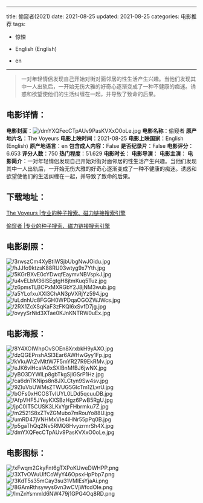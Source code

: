
---
title: 偷窥者(2021)
date: 2021-08-25
updated: 2021-08-25
categories: 电影推荐
tags:
- 惊悚

- English (English)
- en
---


> 一对年轻情侣发现自己开始对街对面邻居的性生活产生兴趣。当他们发现其中一人出轨后，一开始无伤大雅的好奇心逐渐变成了一种不健康的痴迷。诱惑和欲望使他们的生活纠缠在一起，并导致了致命的后果。

## **电影详情**：

**电影封面**：<img src="https://image.tmdb.org/t/p/w200/dmYXQFecCTpAUv9PasKVXxO0oLe.jpg" alt="/dmYXQFecCTpAUv9PasKVXxO0oLe.jpg" title="/dmYXQFecCTpAUv9PasKVXxO0oLe.jpg">
**电影名称**：偷窥者
**原产地片名**：The Voyeurs
**电影上映时间**：2021-08-25
**电影上映国家**：English (English)
**原产地语言**：en
**包含成人内容**：False
**是否纪录片**：False
**电影评分**：6.653
**评分人数**：750
**热门程度**：51.629
**电影时长**：
**电影导演**：
**电影主演**：
**电影简介**：一对年轻情侣发现自己开始对街对面邻居的性生活产生兴趣。当他们发现其中一人出轨后，一开始无伤大雅的好奇心逐渐变成了一种不健康的痴迷。诱惑和欲望使他们的生活纠缠在一起，并导致了致命的后果。

## **下载地址**：
[The Voyeurs |专业的种子搜索、磁力链接搜索引擎](https://movie.amd794.com:2083/?search=The%20Voyeurs&ordering=&mode=match_phrase&page_size=10&page=1)

[偷窥者 |专业的种子搜索、磁力链接搜索引擎](https://movie.amd794.com:2083/?search=%E5%81%B7%E7%AA%A5%E8%80%85&ordering=&mode=match_phrase&page_size=10&page=1)
 

## **电影剧照**：
<img src="https://image.tmdb.org/t/p/original/3rwszCm4XyBtIWSjbUbgNwJOidu.jpg" alt="/3rwszCm4XyBtIWSjbUbgNwJOidu.jpg" title="/3rwszCm4XyBtIWSjbUbgNwJOidu.jpg"><img src="https://image.tmdb.org/t/p/original/hJJfo9ktzsK88RU03wtyg9x7Yth.jpg" alt="/hJJfo9ktzsK88RU03wtyg9x7Yth.jpg" title="/hJJfo9ktzsK88RU03wtyg9x7Yth.jpg"><img src="https://image.tmdb.org/t/p/original/5KGrBXvE0cYDwqfEaymvNBVspkJ.jpg" alt="/5KGrBXvE0cYDwqfEaymvNBVspkJ.jpg" title="/5KGrBXvE0cYDwqfEaymvNBVspkJ.jpg"><img src="https://image.tmdb.org/t/p/original/u4vELbM36lSEgtgH8jtmKuq5Tuz.jpg" alt="/u4vELbM36lSEgtgH8jtmKuq5Tuz.jpg" title="/u4vELbM36lSEgtgH8jtmKuq5Tuz.jpg"><img src="https://image.tmdb.org/t/p/original/z6pmsTLBCPxMXRGbY2J8jNM3wub.jpg" alt="/z6pmsTLBCPxMXRGbY2J8jNM3wub.jpg" title="/z6pmsTLBCPxMXRGbY2J8jNM3wub.jpg"><img src="https://image.tmdb.org/t/p/original/a5YLofxuXXI3ChAN3pVXRjYz594.jpg" alt="/a5YLofxuXXI3ChAN3pVXRjYz594.jpg" title="/a5YLofxuXXI3ChAN3pVXRjYz594.jpg"><img src="https://image.tmdb.org/t/p/original/uLdnhUc8FGGH0WPDqaOGOZWJWcs.jpg" alt="/uLdnhUc8FGGH0WPDqaOGOZWJWcs.jpg" title="/uLdnhUc8FGGH0WPDqaOGOZWJWcs.jpg"><img src="https://image.tmdb.org/t/p/original/2RX1ZcXSqKaF3zFKQI6xSvfD7jg.jpg" alt="/2RX1ZcXSqKaF3zFKQI6xSvfD7jg.jpg" title="/2RX1ZcXSqKaF3zFKQI6xSvfD7jg.jpg"><img src="https://image.tmdb.org/t/p/original/ovyySrNid3XTae0KJnKNTRW0uEx.jpg" alt="/ovyySrNid3XTae0KJnKNTRW0uEx.jpg" title="/ovyySrNid3XTae0KJnKNTRW0uEx.jpg">

## **电影海报**：
<img src="https://image.tmdb.org/t/p/original/8Y4XOIWhpOvSOEn8XrxbkH9yAXO.jpg" alt="/8Y4XOIWhpOvSOEn8XrxbkH9yAXO.jpg" title="/8Y4XOIWhpOvSOEn8XrxbkH9yAXO.jpg"><img src="https://image.tmdb.org/t/p/original/dzQGEPnshASl3Ear6AWHwGyy1Fp.jpg" alt="/dzQGEPnshASl3Ear6AWHwGyy1Fp.jpg" title="/dzQGEPnshASl3Ear6AWHwGyy1Fp.jpg"><img src="https://image.tmdb.org/t/p/original/kVkuWtZvMttW7F5mYR27R9EkRMv.jpg" alt="/kVkuWtZvMttW7F5mYR27R9EkRMv.jpg" title="/kVkuWtZvMttW7F5mYR27R9EkRMv.jpg"><img src="https://image.tmdb.org/t/p/original/eJK6vlHcaIA0xSXlBnMfBJ6jwNX.jpg" alt="/eJK6vlHcaIA0xSXlBnMfBJ6jwNX.jpg" title="/eJK6vlHcaIA0xSXlBnMfBJ6jwNX.jpg"><img src="https://image.tmdb.org/t/p/original/yBO3DYWlLp8gbTkgSjlGSrP1Hz.jpg" alt="/yBO3DYWlLp8gbTkgSjlGSrP1Hz.jpg" title="/yBO3DYWlLp8gbTkgSjlGSrP1Hz.jpg"><img src="https://image.tmdb.org/t/p/original/ca6dnTKNips8n8JXLCtyn9Sw4sv.jpg" alt="/ca6dnTKNips8n8JXLCtyn9Sw4sv.jpg" title="/ca6dnTKNips8n8JXLCtyn9Sw4sv.jpg"><img src="https://image.tmdb.org/t/p/original/9ZIuVbUWMsZTWUG5GlcTm1ZLvrU.jpg" alt="/9ZIuVbUWMsZTWUG5GlcTm1ZLvrU.jpg" title="/9ZIuVbUWMsZTWUG5GlcTm1ZLvrU.jpg"><img src="https://image.tmdb.org/t/p/original/bOFs0xHCOSTvIUYL0LDd5qcuuDB.jpg" alt="/bOFs0xHCOSTvIUYL0LDd5qcuuDB.jpg" title="/bOFs0xHCOSTvIUYL0LDd5qcuuDB.jpg"><img src="https://image.tmdb.org/t/p/original/AfpVHF5JYeyKXSBzHgz6PwB5RgU.jpg" alt="/AfpVHF5JYeyKXSBzHgz6PwB5RgU.jpg" title="/AfpVHF5JYeyKXSBzHgz6PwB5RgU.jpg"><img src="https://image.tmdb.org/t/p/original/jpC0IT5CUSK3LKxYgrFHbrmku7Z.jpg" alt="/jpC0IT5CUSK3LKxYgrFHbrmku7Z.jpg" title="/jpC0IT5CUSK3LKxYgrFHbrmku7Z.jpg"><img src="https://image.tmdb.org/t/p/original/m2521S8xZTvZGMubo7mRouYo88U.jpg" alt="/m2521S8xZTvZGMubo7mRouYo88U.jpg" title="/m2521S8xZTvZGMubo7mRouYo88U.jpg"><img src="https://image.tmdb.org/t/p/original/umRD47jVNHMxVIe4iHNr55pPq0B.jpg" alt="/umRD47jVNHMxVIe4iHNr55pPq0B.jpg" title="/umRD47jVNHMxVIe4iHNr55pPq0B.jpg"><img src="https://image.tmdb.org/t/p/original/p5gaThQq2Nv5RMQ8HvyzrmrSh4X.jpg" alt="/p5gaThQq2Nv5RMQ8HvyzrmrSh4X.jpg" title="/p5gaThQq2Nv5RMQ8HvyzrmrSh4X.jpg"><img src="https://image.tmdb.org/t/p/original/dmYXQFecCTpAUv9PasKVXxO0oLe.jpg" alt="/dmYXQFecCTpAUv9PasKVXxO0oLe.jpg" title="/dmYXQFecCTpAUv9PasKVXxO0oLe.jpg">

## **电影图标**：
<img src="https://image.tmdb.org/t/p/original/xFwqm2GkyFnt6gTXPoKUweDWHPP.png" alt="/xFwqm2GkyFnt6gTXPoKUweDWHPP.png" title="/xFwqm2GkyFnt6gTXPoKUweDWHPP.png"><img src="https://image.tmdb.org/t/p/original/3XTvOWuUlfCoWyY46OpsxHpPbp7.png" alt="/3XTvOWuUlfCoWyY46OpsxHpPbp7.png" title="/3XTvOWuUlfCoWyY46OpsxHpPbp7.png"><img src="https://image.tmdb.org/t/p/original/3KdT5s35mCay3su31VMIEsYjaAi.png" alt="/3KdT5s35mCay3su31VMIEsYjaAi.png" title="/3KdT5s35mCay3su31VMIEsYjaAi.png"><img src="https://image.tmdb.org/t/p/original/8GAmRthsywys6vn3wCVjWfcdOIe.png" alt="/8GAmRthsywys6vn3wCVjWfcdOIe.png" title="/8GAmRthsywys6vn3wCVjWfcdOIe.png"><img src="https://image.tmdb.org/t/p/original/lmZnYsmmld6NW479j1GPG4Oq8RD.png" alt="/lmZnYsmmld6NW479j1GPG4Oq8RD.png" title="/lmZnYsmmld6NW479j1GPG4Oq8RD.png">
